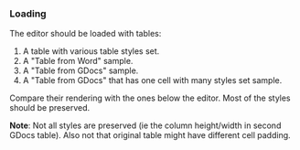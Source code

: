 ### Loading

The editor should be loaded with tables:

1. A table with various table styles set.
1. A "Table from Word" sample.
1. A "Table from GDocs" sample.
1. A "Table from GDocs" that has one cell with many styles set sample.

Compare their rendering with the ones below the editor. Most of the styles should be preserved.

**Note**: Not all styles are preserved (ie the column height/width in second GDocs table). Also not that original table might have different cell padding.
